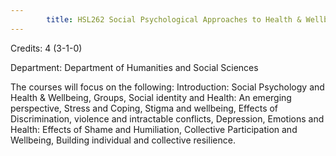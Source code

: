 ```yaml
---
        title: HSL262 Social Psychological Approaches to Health & Wellbeing
---
```

Credits: 4 (3-1-0)

Department: Department of Humanities and Social Sciences

The courses will focus on the following: Introduction: Social Psychology and Health & Wellbeing, Groups, Social identity and Health: An emerging perspective, Stress and Coping, Stigma and wellbeing, Effects of Discrimination, violence and intractable conflicts, Depression, Emotions and Health: Effects of Shame and Humiliation, Collective Participation and Wellbeing, Building individual and collective resilience.